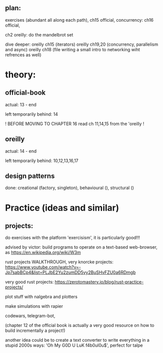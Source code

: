 ## plan: 
exercises (abundant all along each path), 
ch15 official,
concurrency: ch16 official,

ch2 oreilly: do the mandelbrot set

dive deeper:
oreilly ch15 (iterators)
oreilly ch19,20 (concurrency, parallelism and async)
oreilly ch18 (file writing a small intro to networking wiht refrences as well)


# theory:

## official-book

actual: 13 - end

left temporarily behind: 14

! BEFORE MOVING TO CHAPTER 16 read ch 11,14,15 from the 'oreilly !

## oreilly

actual: 14 - end

left temporarily behind: 10,12,13,16,17

## design patterns

done: creational (factory, singleton), behavioural (), structural ()

# Practice (ideas and similar)

## projects:

do exercises with the platform 'exercisism', it is particularly good!!!

advised by victor: build programs to operate on a text-based web-browser, as
https://en.wikipedia.org/wiki/W3m

rust projects WALKTHROUGH, very knorcke projects:
https://www.youtube.com/watch?v=-Jp7sabBCp4&list=PLJbE2Yu2zumDD5vy2BuSHvFZU0a6RDmgb

very good rust projects: https://zerotomastery.io/blog/rust-practice-projects/

plot stuff with nalgebra and plotters

make simulations with rapier

codewars, telegram-bot, 

(chapter 12 of the official book is actually a very good resource on how to build incrementally a project!)

another idea could be to create a text converter to write everything in a stupid 2000s ways:
'Oh My G0D U LuK f4b0ul0u$', perfect for talpe

